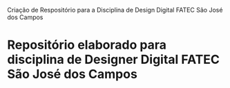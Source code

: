 Criação de Respositório para a Disciplina de Design Digital FATEC São José dos Campos 
# Repositório elaborado para disciplina de Designer Digital FATEC São José dos Campos

